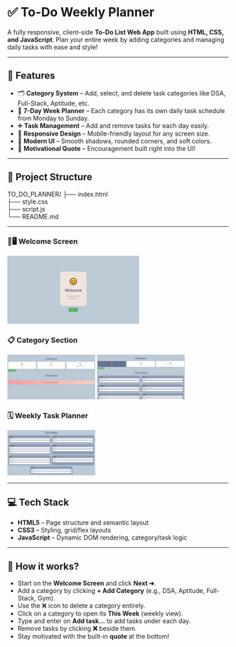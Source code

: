 # ✅ To-Do Weekly Planner

A fully responsive, client-side **To-Do List Web App** built using **HTML, CSS, and JavaScript**. Plan your entire week by adding categories and managing daily tasks with ease and style!

---

## 🚀 Features

- 🗂️ **Category System** – Add, select, and delete task categories like DSA, Full-Stack, Aptitude, etc.
- 📆 **7-Day Week Planner** – Each category has its own daily task schedule from Monday to Sunday.
- ➕ **Task Management** – Add and remove tasks for each day easily.
- 📱 **Responsive Design** – Mobile-friendly layout for any screen size.
- 🌈 **Modern UI** – Smooth shadows, rounded corners, and soft colors.
- 💬 **Motivational Quote** – Encouragement built right into the UI!

---

## 📁 Project Structure

TO_DO_PLANNER/
├── index.html  
├── style.css  
├── script.js  
└── README.md  

---

### 📌🖥️ Welcome Screen
<img src="img/welcome.png" width="300" />

### 📋 Category Section
<img src="img/category.png" width="200" />
<img src="img/categorySelect.png" width="200" />

### 🗓️ Weekly Task Planner
<img src="img/weekly.png" width="200" />

---

## 💻 Tech Stack

- **HTML5** – Page structure and semantic layout  
- **CSS3** – Styling, grid/flex layouts  
- **JavaScript** – Dynamic DOM rendering, category/task logic 

---

## 🧠 How it works?

- Start on the **Welcome Screen** and click **Next ➔**.
- Add a category by clicking **+ Add Category** (e.g., DSA, Aptitude, Full-Stack, Gym).
- Use the ❌ icon to delete a category entirely.
- Click on a category to open its **This Week** (weekly view).
- Type and enter on **Add task...** to add tasks under each day.
- Remove tasks by clicking **❌** beside them.
- Stay motivated with the built-in **quote** at the bottom!
